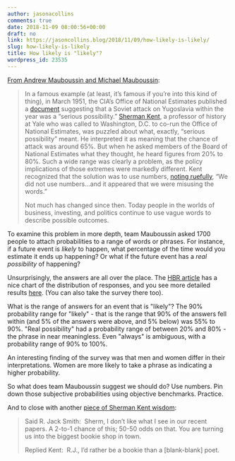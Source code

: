 ```yaml
---
author: jasonacollins
comments: true
date: 2018-11-09 08:00:56+00:00
draft: no
link: https://jasoncollins.blog/2018/11/09/how-likely-is-likely/
slug: how-likely-is-likely
title: How likely is "likely"?
wordpress_id: 23535
---
```


[From Andrew Mauboussin and Michael Mauboussin](https://hbr.org/2018/07/if-you-say-something-is-likely-how-likely-do-people-think-it-is):

>In a famous example (at least, it’s famous if you’re into this kind of thing), in March 1951, the CIA’s Office of National Estimates published a [document](https://www.cia.gov/library/readingroom/docs/CIA-RDP79R01012A000700040015-3.pdf) suggesting that a Soviet attack on Yugoslavia within the year was a “serious possibility.” [Sherman Kent](https://en.wikipedia.org/wiki/Sherman_Kent), a professor of history at Yale who was called to Washington, D.C. to co-run the Office of National Estimates, was puzzled about what, exactly, “serious possibility” meant. He interpreted it as meaning that the chance of attack was around 65%. But when he asked members of the Board of National Estimates what they thought, he heard figures from 20% to 80%. Such a wide range was clearly a problem, as the policy implications of those extremes were markedly different. Kent recognized that the solution was to use numbers, [noting ruefully](https://www.cia.gov/library/center-for-the-study-of-intelligence/csi-publications/books-and-monographs/sherman-kent-and-the-board-of-national-estimates-collected-essays/6words.html), “We did not use numbers…and it appeared that we were misusing the words.”
>
>Not much has changed since then. Today people in the worlds of business, investing, and politics continue to use vague words to describe possible outcomes.

To examine this problem in more depth, team Mauboussin asked 1700 people to attach probabilities to a range of words or phrases. For instance, if a future event is _likely_ to happen, what percentage of the time would you estimate it ends up happening? Or what if the future event has a _real possibility_ of happening?

Unsurprisingly, the answers are all over the place. The [HBR article](https://hbr.org/2018/07/if-you-say-something-is-likely-how-likely-do-people-think-it-is) has a nice chart of the distribution of responses, and you see more detailed results [here](http://www.probabilitysurvey.com/). (You can also take the survey there too).

What is the range of answers for an event that is "likely"? The 90% probability range for "likely" - that is the range that 90% of the answers fell within (and 5% of the answers were above, and 5% below) was 55% to 90%. "Real possibility" had a probability range of between 20% and 80% - the phrase in near meaningless. Even "always" is ambiguous, with a probability range of 90% to 100%.

An interesting finding of the survey was that men and women differ in their interpretations. Women are more likely to take a phrase as indicating a higher probability.

So what does team Mauboussin suggest we should do? Use numbers. Pin down those subjective probabilities using objective benchmarks. Practice.

And to close with another [piece of Sherman Kent wisdom](https://www.cia.gov/library/center-for-the-study-of-intelligence/kent-csi/kent-vol1no5/html/v01n5p.htm):

>Said R. Jack Smith:  Sherm, I don’t like what I see in our recent papers. A 2-to-1 chance of this; 50-50 odds on that. You are turning us into the biggest bookie shop in town.
>
>Replied Kent:  R.J., I’d rather be a bookie than a [blank-blank] poet.
